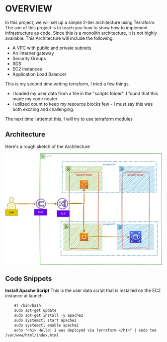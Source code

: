 # OVERVIEW

In this project, we will set up a simple 2-tier architecture using Terraform.
The aim of this project is to teach you how to show how to implement infrastructure as code. 
Since this is a monolith architecture, it is not highly available. 
This Architecture will include the following:
- A VPC with public and private subnets
- An Internet gateway
- Security Groups
- RDS
- EC2 Instances 
- Application Load Balancer

This is my second time writing terraform, I tried a few things. 
- I loaded my user data from a file in the "scripts folder". I found that this made my code neater
- I utilized count to keep my resource blocks few - I must say this was both exciting and challenging. 

The next time I attempt this, I will try to use terraform modules

## Architecture
Here's a rough sketch of the Architecture

![2-Tier Architecture](media/architecture.jpg)

## Code Snippets

**Install Apache Script**
This is the user data script that is installed on the EC2 instance at launch
```
    #! /bin/bash
    sudo apt-get update
    sudo apt-get install -y apache2
    sudo systemctl start apache2
    sudo systemctl enable apache2
    echo "<h1> Hello! I was deployed via Terraform </h1>" | sudo tee /var/www/html/index.html

```
